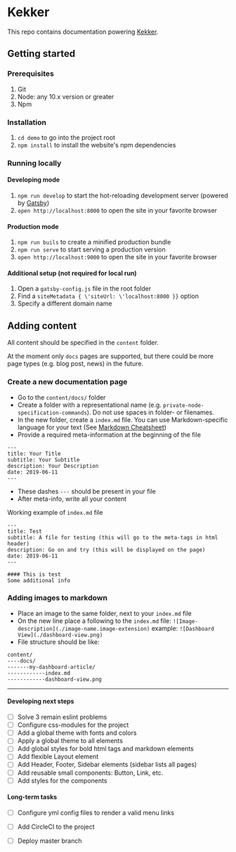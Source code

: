 # Kekker

This repo contains documentation powering [Kekker](https://kekker.com/).

## Getting started

### Prerequisites

1. Git
1. Node: any 10.x version or greater
1. Npm

### Installation

1. `cd demo` to go into the project root
1. `npm install` to install the website's npm dependencies

### Running locally
#### Developing mode
1. `npm run develop` to start the hot-reloading development server (powered by [Gatsby](https://www.gatsbyjs.org))
1. `open http://localhost:8000` to open the site in your favorite browser

#### Production mode
1. `npm run buils` to create a minified production bundle
1. `npm run serve` to start serving a production version
1. `open http://localhost:9000` to open the site in your favorite browser

#### Additional setup (not required for local run)
1. Open a `gatsby-config.js` file in the root folder
1. Find a `siteMetadata { \'siteUrl: \'localhost:8000 }}` option
1. Specify a different domain name

## Adding content

All content should be specified in the `content` folder.

At the moment only `docs` pages are supported, but there could be more page types (e.g. blog post, news) in the future.

### Create a new documentation page 
+ Go to the `content/docs/` folder
+ Create a folder with a representational name (e.g. `private-node-specification-commands`). Do not use spaces in folder- or filenames.
+ In the new folder, create a `index.md` file. You can use Markdown-specific language for your text (See [Markdown Cheatsheet]( https://github.com/adam-p/markdown-here/wiki/Markdown-Cheatsheet))
+ Provide a required meta-information at the beginning of the file   
```$
---
title: Your Title
subtitle: Your Subtitle
description: Your Description
date: 2019-06-11
---
```
+ These dashes `---` should be present in your file
+ After meta-info, write all your content

Working example of `index.md` file
```$xslt
---
title: Test
subtitle: A file for testing (this will go to the meta-tags in html header)
description: Go on and try (this will be displayed on the page)
date: 2019-06-11
---

#### This is test 
Some additional info 
```   

### Adding images to markdown 
+ Place an image to the same folder, next to your `index.md` file
+ On the new line place a following to the `index.md` file: `![Image-description](./image-name.image-extension)` example: `![Dashboard View](./dashboard-view.png)`
+ File structure should be like: 
```$xslt
content/
----docs/
-------my-dashboard-article/
------------index.md
------------dashboard-view.png
```

---
#### Developing next steps
 - [ ] Solve 3 remain eslint problems
 - [ ] Configure css-modules for the project
 - [ ] Add a global theme with fonts and colors
 - [ ] Apply a global theme to all elements
 - [ ] Add global styles for bold html tags and markdown elements
 - [ ] Add flexible Layout element
 - [ ] Add Header, Footer, Sidebar elements (sidebar lists all pages)
 - [ ] Add reusable small components: Button, Link, etc.
 - [ ] Add styles for the components
 
 #### Long-term tasks
 - [ ] Configure yml config files to render a valid menu links
 - [ ] Add CircleCI to the project
 - [ ] Deploy master branch 
 
    
